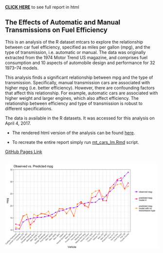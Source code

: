 [**CLICK HERE**](https://reyvaz.github.io/Analyzing-Rs-mtcars/mt_cars_lm.html)
to see full report in html

## The Effects of Automatic and Manual Transmissions on Fuel Efficiency

This is an analysis of the R dataset mtcars to explore the relationship between car fuel efficiency, specified as miles per gallon (mpg), and the type of transmission, i.e. automatic or manual. The data was originally extracted from the 1974 Motor Trend US magazine, and comprises fuel consumption and 10 aspects of automobile design and performance for 32 1973–74 models.   

This analysis finds a significant relationship between mpg and the type of transmission. Specifically, manual transmission cars are associated with higher mpg (i.e. better efficiency). However, there are confounding factors that affect this relationship. For example, automatic cars are associated with higher weight and larger engines, which also affect efficiency. The relationship between efficiency and type of transmission is robust to different specifications.

The data is available in the R datasets. It was accessed for this analysis on April 4, 2017. 

* The rendered html version of the analysis can be found [here](https://reyvaz.github.io/Analyzing-Rs-mtcars/mt_cars_lm.html).   

* To recreate the entire report simply run [mt_cars_lm.Rmd](mt_cars_lm.Rmd) script. 

[GitHub Pages Link](https://reyvaz.github.io/Analyzing-Rs-mtcars/)  
<br>

<center>
<a href="https://reyvaz.github.io/Analyzing-Rs-mtcars/mt_cars_lm.html" rel="see html report">
<img src="mt_cars_lm_files/figure-html/figmix-1.png" alt="Drawing" 
style="width: 600px;"/></a>
</center>
<br>  
